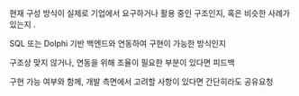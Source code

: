 현재 구성 방식이 실제로 기업에서 요구하거나 활용 중인 구조인지, 혹은 비슷한 사례가 있는지 .

SQL 또는 Dolphi 기반 백엔드와 연동하여 구현이 가능한 방식인지

구조상 맞지 않거나, 연동을 위해 조율이 필요한 부분이 있다면 피드백

구현 가능 여부와 함께, 개발 측면에서 고려할 사항이 있다면 간단히라도 공유요청
